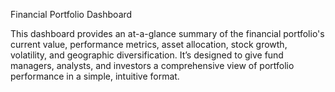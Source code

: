 Financial Portfolio Dashboard


This dashboard provides an at-a-glance summary of the financial portfolio's current value, performance metrics, asset allocation, stock growth, volatility, and geographic diversification. It’s designed to give fund managers, analysts, and investors a comprehensive view of portfolio performance in a simple, intuitive format.


